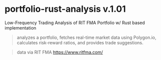 # portfolio-rust-analysis v.1.01 

Low-Frequency Trading Analysis of RIT FMA Portfolio w/ Rust based implementation 
>analyzes a portfolio, fetches real-time market data using Polygon.io, calculates risk-reward ratios, and provides trade suggestions.

>data via RIT FMA https://www.ritfma.com/




